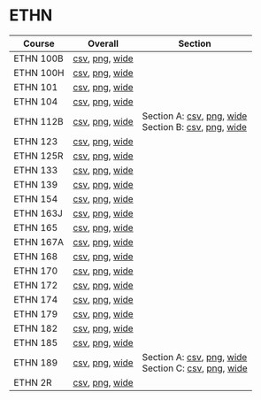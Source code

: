 # ETHN

| Course | Overall | Section |
| ------ | ------- | ------- |
| ETHN 100B | [csv](https://github.com/UCSD-Historical-Enrollment-Data/2023Winter/blob/main/overall/ETHN%20100B.csv), [png](https://raw.githubusercontent.com/UCSD-Historical-Enrollment-Data/2023Winter/main/plot_overall/ETHN%20100B.png), [wide](https://raw.githubusercontent.com/UCSD-Historical-Enrollment-Data/2023Winter/main/plot_overall_wide/ETHN%20100B.png) |  |
| ETHN 100H | [csv](https://github.com/UCSD-Historical-Enrollment-Data/2023Winter/blob/main/overall/ETHN%20100H.csv), [png](https://raw.githubusercontent.com/UCSD-Historical-Enrollment-Data/2023Winter/main/plot_overall/ETHN%20100H.png), [wide](https://raw.githubusercontent.com/UCSD-Historical-Enrollment-Data/2023Winter/main/plot_overall_wide/ETHN%20100H.png) |  |
| ETHN 101 | [csv](https://github.com/UCSD-Historical-Enrollment-Data/2023Winter/blob/main/overall/ETHN%20101.csv), [png](https://raw.githubusercontent.com/UCSD-Historical-Enrollment-Data/2023Winter/main/plot_overall/ETHN%20101.png), [wide](https://raw.githubusercontent.com/UCSD-Historical-Enrollment-Data/2023Winter/main/plot_overall_wide/ETHN%20101.png) |  |
| ETHN 104 | [csv](https://github.com/UCSD-Historical-Enrollment-Data/2023Winter/blob/main/overall/ETHN%20104.csv), [png](https://raw.githubusercontent.com/UCSD-Historical-Enrollment-Data/2023Winter/main/plot_overall/ETHN%20104.png), [wide](https://raw.githubusercontent.com/UCSD-Historical-Enrollment-Data/2023Winter/main/plot_overall_wide/ETHN%20104.png) |  |
| ETHN 112B | [csv](https://github.com/UCSD-Historical-Enrollment-Data/2023Winter/blob/main/overall/ETHN%20112B.csv), [png](https://raw.githubusercontent.com/UCSD-Historical-Enrollment-Data/2023Winter/main/plot_overall/ETHN%20112B.png), [wide](https://raw.githubusercontent.com/UCSD-Historical-Enrollment-Data/2023Winter/main/plot_overall_wide/ETHN%20112B.png) | Section A: [csv](https://github.com/UCSD-Historical-Enrollment-Data/2023Winter/blob/main/section/ETHN%20112B_A.csv), [png](https://raw.githubusercontent.com/UCSD-Historical-Enrollment-Data/2023Winter/main/plot_section/ETHN%20112B_A.png), [wide](https://raw.githubusercontent.com/UCSD-Historical-Enrollment-Data/2023Winter/main/plot_section_wide/ETHN%20112B_A.png)<br>Section B: [csv](https://github.com/UCSD-Historical-Enrollment-Data/2023Winter/blob/main/section/ETHN%20112B_B.csv), [png](https://raw.githubusercontent.com/UCSD-Historical-Enrollment-Data/2023Winter/main/plot_section/ETHN%20112B_B.png), [wide](https://raw.githubusercontent.com/UCSD-Historical-Enrollment-Data/2023Winter/main/plot_section_wide/ETHN%20112B_B.png) |
| ETHN 123 | [csv](https://github.com/UCSD-Historical-Enrollment-Data/2023Winter/blob/main/overall/ETHN%20123.csv), [png](https://raw.githubusercontent.com/UCSD-Historical-Enrollment-Data/2023Winter/main/plot_overall/ETHN%20123.png), [wide](https://raw.githubusercontent.com/UCSD-Historical-Enrollment-Data/2023Winter/main/plot_overall_wide/ETHN%20123.png) |  |
| ETHN 125R | [csv](https://github.com/UCSD-Historical-Enrollment-Data/2023Winter/blob/main/overall/ETHN%20125R.csv), [png](https://raw.githubusercontent.com/UCSD-Historical-Enrollment-Data/2023Winter/main/plot_overall/ETHN%20125R.png), [wide](https://raw.githubusercontent.com/UCSD-Historical-Enrollment-Data/2023Winter/main/plot_overall_wide/ETHN%20125R.png) |  |
| ETHN 133 | [csv](https://github.com/UCSD-Historical-Enrollment-Data/2023Winter/blob/main/overall/ETHN%20133.csv), [png](https://raw.githubusercontent.com/UCSD-Historical-Enrollment-Data/2023Winter/main/plot_overall/ETHN%20133.png), [wide](https://raw.githubusercontent.com/UCSD-Historical-Enrollment-Data/2023Winter/main/plot_overall_wide/ETHN%20133.png) |  |
| ETHN 139 | [csv](https://github.com/UCSD-Historical-Enrollment-Data/2023Winter/blob/main/overall/ETHN%20139.csv), [png](https://raw.githubusercontent.com/UCSD-Historical-Enrollment-Data/2023Winter/main/plot_overall/ETHN%20139.png), [wide](https://raw.githubusercontent.com/UCSD-Historical-Enrollment-Data/2023Winter/main/plot_overall_wide/ETHN%20139.png) |  |
| ETHN 154 | [csv](https://github.com/UCSD-Historical-Enrollment-Data/2023Winter/blob/main/overall/ETHN%20154.csv), [png](https://raw.githubusercontent.com/UCSD-Historical-Enrollment-Data/2023Winter/main/plot_overall/ETHN%20154.png), [wide](https://raw.githubusercontent.com/UCSD-Historical-Enrollment-Data/2023Winter/main/plot_overall_wide/ETHN%20154.png) |  |
| ETHN 163J | [csv](https://github.com/UCSD-Historical-Enrollment-Data/2023Winter/blob/main/overall/ETHN%20163J.csv), [png](https://raw.githubusercontent.com/UCSD-Historical-Enrollment-Data/2023Winter/main/plot_overall/ETHN%20163J.png), [wide](https://raw.githubusercontent.com/UCSD-Historical-Enrollment-Data/2023Winter/main/plot_overall_wide/ETHN%20163J.png) |  |
| ETHN 165 | [csv](https://github.com/UCSD-Historical-Enrollment-Data/2023Winter/blob/main/overall/ETHN%20165.csv), [png](https://raw.githubusercontent.com/UCSD-Historical-Enrollment-Data/2023Winter/main/plot_overall/ETHN%20165.png), [wide](https://raw.githubusercontent.com/UCSD-Historical-Enrollment-Data/2023Winter/main/plot_overall_wide/ETHN%20165.png) |  |
| ETHN 167A | [csv](https://github.com/UCSD-Historical-Enrollment-Data/2023Winter/blob/main/overall/ETHN%20167A.csv), [png](https://raw.githubusercontent.com/UCSD-Historical-Enrollment-Data/2023Winter/main/plot_overall/ETHN%20167A.png), [wide](https://raw.githubusercontent.com/UCSD-Historical-Enrollment-Data/2023Winter/main/plot_overall_wide/ETHN%20167A.png) |  |
| ETHN 168 | [csv](https://github.com/UCSD-Historical-Enrollment-Data/2023Winter/blob/main/overall/ETHN%20168.csv), [png](https://raw.githubusercontent.com/UCSD-Historical-Enrollment-Data/2023Winter/main/plot_overall/ETHN%20168.png), [wide](https://raw.githubusercontent.com/UCSD-Historical-Enrollment-Data/2023Winter/main/plot_overall_wide/ETHN%20168.png) |  |
| ETHN 170 | [csv](https://github.com/UCSD-Historical-Enrollment-Data/2023Winter/blob/main/overall/ETHN%20170.csv), [png](https://raw.githubusercontent.com/UCSD-Historical-Enrollment-Data/2023Winter/main/plot_overall/ETHN%20170.png), [wide](https://raw.githubusercontent.com/UCSD-Historical-Enrollment-Data/2023Winter/main/plot_overall_wide/ETHN%20170.png) |  |
| ETHN 172 | [csv](https://github.com/UCSD-Historical-Enrollment-Data/2023Winter/blob/main/overall/ETHN%20172.csv), [png](https://raw.githubusercontent.com/UCSD-Historical-Enrollment-Data/2023Winter/main/plot_overall/ETHN%20172.png), [wide](https://raw.githubusercontent.com/UCSD-Historical-Enrollment-Data/2023Winter/main/plot_overall_wide/ETHN%20172.png) |  |
| ETHN 174 | [csv](https://github.com/UCSD-Historical-Enrollment-Data/2023Winter/blob/main/overall/ETHN%20174.csv), [png](https://raw.githubusercontent.com/UCSD-Historical-Enrollment-Data/2023Winter/main/plot_overall/ETHN%20174.png), [wide](https://raw.githubusercontent.com/UCSD-Historical-Enrollment-Data/2023Winter/main/plot_overall_wide/ETHN%20174.png) |  |
| ETHN 179 | [csv](https://github.com/UCSD-Historical-Enrollment-Data/2023Winter/blob/main/overall/ETHN%20179.csv), [png](https://raw.githubusercontent.com/UCSD-Historical-Enrollment-Data/2023Winter/main/plot_overall/ETHN%20179.png), [wide](https://raw.githubusercontent.com/UCSD-Historical-Enrollment-Data/2023Winter/main/plot_overall_wide/ETHN%20179.png) |  |
| ETHN 182 | [csv](https://github.com/UCSD-Historical-Enrollment-Data/2023Winter/blob/main/overall/ETHN%20182.csv), [png](https://raw.githubusercontent.com/UCSD-Historical-Enrollment-Data/2023Winter/main/plot_overall/ETHN%20182.png), [wide](https://raw.githubusercontent.com/UCSD-Historical-Enrollment-Data/2023Winter/main/plot_overall_wide/ETHN%20182.png) |  |
| ETHN 185 | [csv](https://github.com/UCSD-Historical-Enrollment-Data/2023Winter/blob/main/overall/ETHN%20185.csv), [png](https://raw.githubusercontent.com/UCSD-Historical-Enrollment-Data/2023Winter/main/plot_overall/ETHN%20185.png), [wide](https://raw.githubusercontent.com/UCSD-Historical-Enrollment-Data/2023Winter/main/plot_overall_wide/ETHN%20185.png) |  |
| ETHN 189 | [csv](https://github.com/UCSD-Historical-Enrollment-Data/2023Winter/blob/main/overall/ETHN%20189.csv), [png](https://raw.githubusercontent.com/UCSD-Historical-Enrollment-Data/2023Winter/main/plot_overall/ETHN%20189.png), [wide](https://raw.githubusercontent.com/UCSD-Historical-Enrollment-Data/2023Winter/main/plot_overall_wide/ETHN%20189.png) | Section A: [csv](https://github.com/UCSD-Historical-Enrollment-Data/2023Winter/blob/main/section/ETHN%20189_A.csv), [png](https://raw.githubusercontent.com/UCSD-Historical-Enrollment-Data/2023Winter/main/plot_section/ETHN%20189_A.png), [wide](https://raw.githubusercontent.com/UCSD-Historical-Enrollment-Data/2023Winter/main/plot_section_wide/ETHN%20189_A.png)<br>Section C: [csv](https://github.com/UCSD-Historical-Enrollment-Data/2023Winter/blob/main/section/ETHN%20189_C.csv), [png](https://raw.githubusercontent.com/UCSD-Historical-Enrollment-Data/2023Winter/main/plot_section/ETHN%20189_C.png), [wide](https://raw.githubusercontent.com/UCSD-Historical-Enrollment-Data/2023Winter/main/plot_section_wide/ETHN%20189_C.png) |
| ETHN 2R | [csv](https://github.com/UCSD-Historical-Enrollment-Data/2023Winter/blob/main/overall/ETHN%202R.csv), [png](https://raw.githubusercontent.com/UCSD-Historical-Enrollment-Data/2023Winter/main/plot_overall/ETHN%202R.png), [wide](https://raw.githubusercontent.com/UCSD-Historical-Enrollment-Data/2023Winter/main/plot_overall_wide/ETHN%202R.png) |  |
